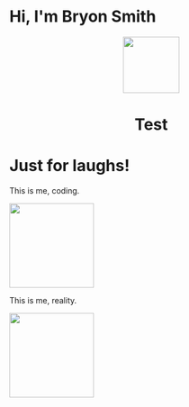 # Hi, I'm Bryon Smith

<div id="header" align="center">
  <img src="https://media.giphy.com/media/M9gbBd9nbDrOTu1Mqx/giphy.gif" width="100"/>
</div>
<h1 align="center">Test</h1>

<div id="laughs">
<h1>Just for laughs!</h1>

<div id="me">
<span>
<p>This is me, coding.</p>
<img src="https://media.giphy.com/media/2A75RyXVzzSI2bx4Gj/giphy-downsized.gif" width="150"/>
</span>
<span>
<p>This is me, reality.</p>
<img src="https://media.giphy.com/media/110F1JFzWKtiA8/giphy.gif" width="150"/>
</span>
</div>

<div id="babySpinning">
</div>

</div>
